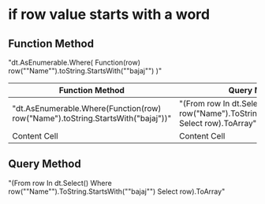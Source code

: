 
# **if row value starts with a word**

## **Function Method**

 "dt.AsEnumerable.Where(
Function(row) row(""Name"").toString.StartsWith(""bajaj"")
	)" 

Function Method  | Query Method
------------- | -------------
"dt.AsEnumerable.Where(Function(row) row("Name").toString.StartsWith("bajaj"))"   | "(From row In dt.Select() Where row("Name").ToString.StartsWith("bajaj") Select row).ToArray"
Content Cell  | Content Cell


## **Query Method**

  "(From row In dt.Select() 
Where row(""Name"").ToString.StartsWith(""bajaj"") 
Select row).ToArray"
  
